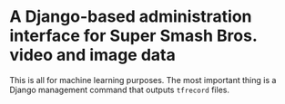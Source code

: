 # A Django-based administration interface for Super Smash Bros. video and image data

This is all for machine learning purposes.  The most important thing is a Django management command that outputs `tfrecord` files.
